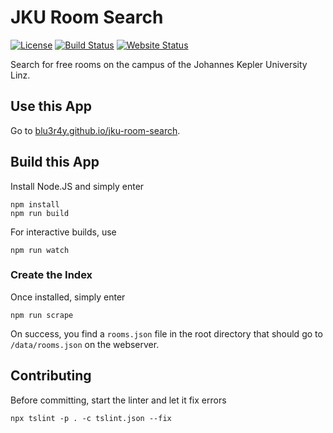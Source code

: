 # JKU Room Search

[![License](https://img.shields.io/badge/License-AGPL%203.0-yellow?style=popout-square)](LICENSE.txt)
[![Build Status](https://img.shields.io/travis/com/blu3r4y/jku-room-search/master.svg?style=popout-square)](https://travis-ci.com/blu3r4y/jku-room-search)
[![Website Status](https://img.shields.io/website/https/github.com/blu3r4y/jku-room-search.svg?down_color=red&down_message=down&up_color=green&up_message=online&style=popout-square)](https://blu3r4y.github.io/jku-room-search/)

Search for free rooms on the campus of the Johannes Kepler University Linz.

## Use this App

Go to [blu3r4y.github.io/jku-room-search](https://blu3r4y.github.io/jku-room-search/).

## Build this App

Install Node.JS and simply enter

    npm install
    npm run build

For interactive builds, use

    npm run watch

### Create the Index

Once installed, simply enter

    npm run scrape

On success, you find a `rooms.json` file in the root directory that should go to `/data/rooms.json` on the webserver.

## Contributing

Before committing, start the linter and let it fix errors

    npx tslint -p . -c tslint.json --fix

